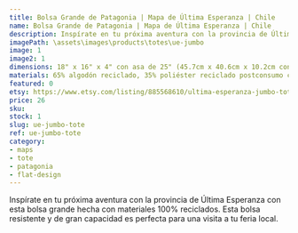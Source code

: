 ```yaml
---
title: Bolsa Grande de Patagonia | Mapa de Última Esperanza | Chile
name: Bolsa Grande de Patagonia | Mapa de Última Esperanza | Chile
description: Inspírate en tu próxima aventura con la provincia de Última Esperanza con esta bolsa grande hecha con materiales 100% reciclados.
imagePath: \assets\images\products\totes\ue-jumbo
image: 1
image2: 1
dimensions: 18" x 16" x 4" con asa de 25" (45.7cm x 40.6cm x 10.2cm con asa de 63.5cm)
materials: 65% algodón reciclado, 35% poliéster reciclado postconsumo certificado
featured: 0
etsy: https://www.etsy.com/listing/885568610/ultima-esperanza-jumbo-tote-bag
price: 26
sku: 
stock: 1
slug: ue-jumbo-tote
ref: ue-jumbo-tote
category:
- maps
- tote
- patagonia
- flat-design
---
```


Inspírate en tu próxima aventura con la provincia de Última Esperanza con esta bolsa grande hecha con materiales 100% reciclados. Esta bolsa resistente y de gran capacidad es perfecta para una visita a tu feria local.
